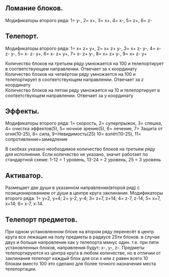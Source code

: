 ## Ломание блоков.
Модификаторы второго ряда: 1= y-, 2= x+, 3= x+, 4= x-, 5= z+, 6= z-

## Телепорт.
Модификаторы второго ряда:  1= x+ z+ y+, 2= x+ z+ y-, 3= x+ z- y-, 4= x- z- y-, 5= x- z- y+, 6= x- z+ y+, 7= x- z+ y-, 8= x+ z+ y-, 9= x+ z- y+

Количество блоков на третьем ряду умножается на 100 и телепортирует в соответствующем направлении. Отвечает за x координату<br>
Количество блоков на четвёртом ряду умножается на 100 и телепортирует в соответствующем направлении. Отвечает за z координату<br>
Количество блоков на пятом ряду умножается на 10 и телепортирует в соответствующем направлении. Отвечает за y координату<br>

## Эффекты.
Модификаторы второго ряда: 1= скорость, 2= суперпрыжок, 3= спешка, 4= очистка эффектов(5), 5= ночное зрение(5), 6= лечение, 7= Защита от огня(10-25), 8= сила, 9=Невидимость(25) 10= взлёт(10-25), 11= сопротивление+замедление

В скобках указано необходимое количество блоков на третьем ряду для исполнения. Если количество не указано, значит работает по стандартной схеме: 1-12 = 1 уровень, 13-24 = 2 уровень, 25 = 3 уровень

## Активатор.
Размещает две души в указанном направлении(второй ряд) с позиционированием от души в центре круга заклинания. Модификаторы второго ряда: 1= y+2, y+4; 2= y-2, y-4; 3= z+7, z+14; 4= z-7, z-14; 5= x+7, x+14; 6= x-7, x-14.

## Телепорт предметов.
При одном установленном блоке на втором ряду перенесёт в центр круга все лежащие на полу предметы в радиусе 25ти блоков. в случае двух и больше напровление как у телепорта ммнус один. т.е. при пяти установленных блоков, направления будут: x-, y-, z-. Предметы телепортируются из центра круга в любом количестве, но в отличии от заклинания телепорт каждый блок для оси x или z равен всего 10 блокам вместо 100 это сделано для более точного назначения места телепортации.

